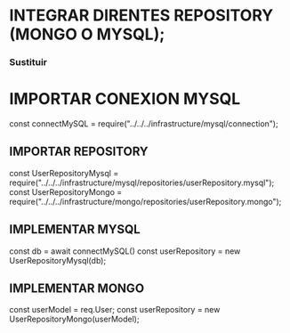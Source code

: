 # INTEGRAR DIRENTES REPOSITORY (MONGO O MYSQL);
### Sustituir 

# IMPORTAR CONEXION MYSQL
const connectMySQL = require("../../../infrastructure/mysql/connection");

## IMPORTAR REPOSITORY
const UserRepositoryMysql = require("../../../infrastructure/mysql/repositories/userRepository.mysql");
const UserRepositoryMongo = require("../../../infrastructure/mongo/repositories/userRepository.mongo");

## IMPLEMENTAR MYSQL
const db = await connectMySQL()
const userRepository = new UserRepositoryMysql(db);

## IMPLEMENTAR MONGO
const userModel = req.User;
const userRepository = new UserRepositoryMongo(userModel);